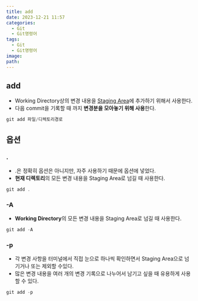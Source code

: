 ```yaml
---
title: add
date: 2023-12-21 11:57
categories:
  - Git
  - Git명령어
tags:
  - Git
  - Git명령어
image: 
path:
---
```


## add
+ Working Directory상의 변경 내용을 [Staging Area](https://sonjh919.github.io/posts/Git의-3가지-영역)에 추가하기 위해서 사용한다.
+ 다음 commit을 기록할 때 까지 **변경분을 모아놓기 위해 사용**한다.

```cs
git add 파일/디렉토리경로
```

## 옵션
### .
+ .은 정확히 옵션은 아니지만, 자주 사용하기 때문에 옵션에 넣었다.
+ **현재 디렉토리**의 모든 변경 내용을 Staging Area로 넘길 때 사용한다.
```cs
git add .
```

### -A
+ **Working Directory**의 모든 변경 내용을 Staging Area로 넘길 때 사용한다.
```cs
git add -A
```

### -p
+ 각 변경 사항을 터미널에서 직접 눈으로 하나씩 확인하면서 Staging Area으로 넘기거나 또는 제외할 수있다.
+ 많은 변경 내용을 여러 개의 변경 기록으로 나누어서 남기고 싶을 때 유용하게 사용할 수 있다.
```cs
git add -p
```
